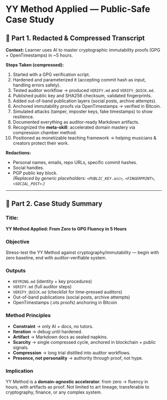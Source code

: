 # YY Method Applied — Public-Safe Case Study

## 📝 Part 1. Redacted & Compressed Transcript

**Context:** Learner uses AI to master cryptographic immutability proofs (GPG + OpenTimestamps) in ~5 hours.  

**Steps Taken (compressed):**
1. Started with a GPG verification script.  
2. Hardened and parameterized it (accepting commit hash as input, handling errors safely).  
3. Tested auditor workflow → produced `VERIFY.md` and `VERIFY_QUICK.md`.  
4. Published public key and SHA256 checksum, validated fingerprints.  
5. Added out-of-band publication layers (social posts, archive attempts).  
6. Anchored immutability proofs via OpenTimestamps → verified in Bitcoin.  
7. Simulated attacks (tamper, imposter keys, fake timestamps) to show resilience.  
8. Documented everything as auditor-ready Markdown artifacts.  
9. Recognized the **meta-skill**: accelerated domain mastery via compression chamber method.  
10. Positioned as monetizable teaching framework → helping musicians & creators protect their work.  

**Redactions:**  
- Personal names, emails, repo URLs, specific commit hashes.  
- Social handles.  
- PGP public key block.  
*(Replaced by generic placeholders: `<PUBLIC_KEY.asc>`, `<FINGERPRINT>`, `<SOCIAL_POST>`.)*  

---

## 🧩 Part 2. Case Study Summary

### Title:
**YY Method Applied: From Zero to GPG Fluency in 5 Hours**

### Objective
Stress-test the YY Method against cryptography/immutability — begin with zero baseline, end with auditor-verifiable system.  

### Outputs
- `KEYRING.md` (identity + key procedures)  
- `VERIFY.md` (full auditor steps)  
- `VERIFY_QUICK.md` (checklist for time-pressed auditors)  
- Out-of-band publications (social posts, archive attempts)  
- OpenTimestamps (.ots proofs) anchoring in Bitcoin  

### Method Principles
- **Constraint** → only AI + docs, no tutors.  
- **Iteration** → debug until hardened.  
- **Artifact** → Markdown docs as sealed napkins.  
- **Scarcity** → single compressed cycle, anchored in blockchain + public signals.  
- **Compression** → long trial distilled into auditor workflows.  
- **Presence, not personality** → authority through proof, not hype.  

### Implication
YY Method is a **domain-agnostic accelerator**: from zero → fluency in hours, with artifacts as proof. Not limited to art lineage; transferable to cryptography, finance, or any complex system.  

